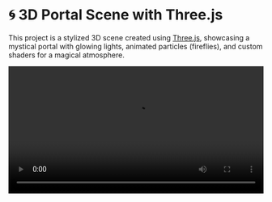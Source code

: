 # 🌀 3D Portal Scene with Three.js

This project is a stylized 3D scene created using [Three.js](https://threejs.org/), showcasing a mystical portal with glowing lights, animated particles (fireflies), and custom shaders for a magical atmosphere.

<video src="static/VideoPortalGit.mp4" controls width="100%" />

## ✨ Technologies Used

- **Three.js**: 3D rendering
- **GLTFLoader + DRACOLoader**: optimized loading for `.glb` models
- **ShaderMaterial**: custom GLSL shaders for the portal and fireflies
- **lil-gui**: GUI to tweak live parameters (colors, sizes)
- **OrbitControls**: smooth camera controls

## 🎮 Features

- Custom animated portal with configurable gradient colors
- Fireflies using a shader-based particle system
- Orbit controls for real-time camera movement
- Baked textures for optimized lighting and performance

## 🛠 How to Run Locally

1. Clone the repository:
   ```bash
   git clone https://github.com/your-username/your-repo-name.git
   cd your-repo-name
   ```

2. Install dependencies:
   ```bash
   npm install
   ```

3. Start the development server:
   ```bash
   npm run dev
   ```

> Requires Node.js v16+ and a dev environment supporting ESModules and GLSL shader imports.

---

🧙‍♂️ Built as part of my Three.js learning journey — inspired by the [Three.js Journey](https://threejs-journey.com/) course.
